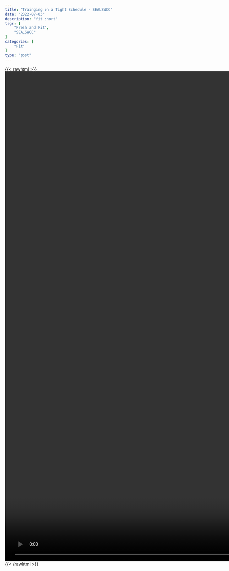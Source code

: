 ```yaml
---
title: "Trainging on a Tight Schedule - SEALSWCC"
date: "2022-07-03"
description: "fit short"
tags: [
    "Fresh and Fit",
    "SEALSWCC"
]
categories: [
    "Fit"
]
type: "post"
---
```

{{< rawhtml >}}
    <video style="height:40vh;width:auto" overflow="hidden" controls>
        <source src="https://lectures.dev00ps.com/Fit/PODCAST%20Episode%2038%20%7C%20Training%20on%20a%20Tight%20Schedule%20%7C%20SEALSWCC.COM.mp4" type="video/mp4"> 
    </video>
{{< /rawhtml >}}

